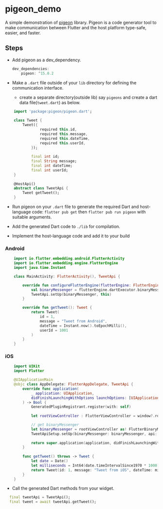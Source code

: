 # pigeon_demo

A simple demonstration of [pigeon](https://pub.dev/packages/pigeon) library. Pigeon is a code generator tool to make communication between Flutter and the host platform type-safe, easier, and faster.

## Steps

- Add pigeon as a dev_dependency.

    ```Dart
    dev_dependencies:
        pigeon: ^15.0.2
    ```

- Make a `.dart` file outside of your `lib` directory for defining the communication interface.
  - create a separate directory(outside lib) say `pigeons` and create a dart data file(`tweet.dart`) as below.

```Dart
    import 'package:pigeon/pigeon.dart';
    
    class Tweet {
        Tweet({
                required this.id,
                required this.message,
                required this.dateTime,
                required this.userId,
            });
            
            final int id;
            final String message;
            final int dateTime;
            final int userId;
    }
    
    @HostApi()
    abstract class TweetApi {
        Tweet getTweet();
    }
```

- Run pigeon on your `.dart` file to generate the required Dart and host-language code: `flutter pub get` then `flutter pub run pigeon` with suitable arguments.

- Add the generated Dart code to `./lib` for compilation.

- Implement the host-language code and add it to your build

### Android

```kotlin
    import io.flutter.embedding.android.FlutterActivity
    import io.flutter.embedding.engine.FlutterEngine
    import java.time.Instant

    class MainActivity: FlutterActivity(), TweetApi {

        override fun configureFlutterEngine(flutterEngine: FlutterEngine) {
            val binaryMessenger = flutterEngine.dartExecutor.binaryMessenger
            TweetApi.setUp(binaryMessenger, this)
        }

        override fun getTweet(): Tweet {
            return Tweet(
                id = 1,
                message = "Tweet from Android",
                dateTime = Instant.now().toEpochMilli(),
                userId = 1001
            )
        }
    }
```

### iOS

```Swift
    import UIKit
    import Flutter

    @UIApplicationMain
    @objc class AppDelegate: FlutterAppDelegate, TweetApi {
        override func application(
            _ application: UIApplication,
            didFinishLaunchingWithOptions launchOptions: [UIApplication.LaunchOptionsKey: Any]?
        ) -> Bool {
            GeneratedPluginRegistrant.register(with: self)
            
            let rootViewController : FlutterViewController = window?.rootViewController as! FlutterViewController

            // get binaryMessenger
            let binaryMessenger = rootViewController as! FlutterBinaryMessenger
            TweetApiSetup.setUp(binaryMessenger: binaryMessenger, api: self)
            
            return super.application(application, didFinishLaunchingWithOptions: launchOptions)
        }
        
        func getTweet() throws -> Tweet {
            let date = Date()
            let milliseconds = Int64(date.timeIntervalSince1970 * 1000)
            return Tweet(id: 1, message: "Tweet from iOS", dateTime: milliseconds, userId: 1001)
        }
    }
```

- Call the generated Dart methods from your widget.

```Dart
  final tweetApi = TweetApi();
  final tweet = await tweetApi.getTweet();
```
